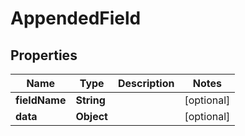 
# AppendedField

## Properties
Name | Type | Description | Notes
------------ | ------------- | ------------- | -------------
**fieldName** | **String** |  |  [optional]
**data** | **Object** |  |  [optional]



